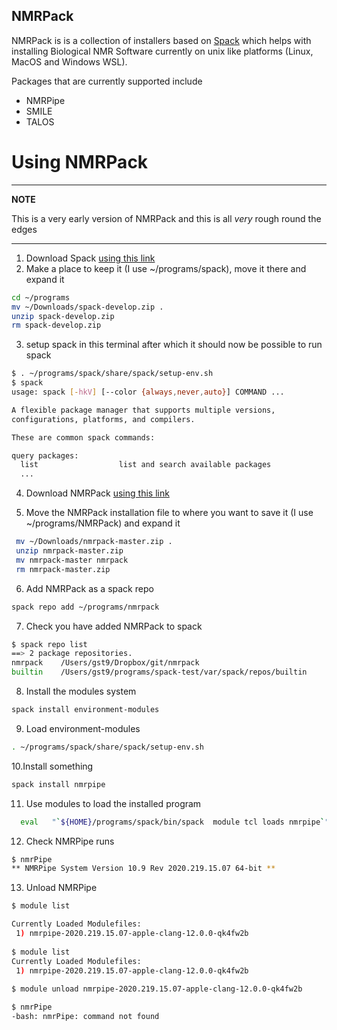 ## NMRPack

NMRPack is is a collection of installers based on [Spack](https://spack.io) which helps with installing Biological NMR Software currently on unix like platforms (Linux, MacOS  and Windows WSL).

Packages that are currently supported include

* NMRPipe
* SMILE
* TALOS

# Using NMRPack

---
**NOTE**

This is a very early version of NMRPack and this is all *very* rough round the edges

---

1. Download Spack [using this link](https://github.com/spack/spack/archive/develop.zip) 
2. Make a place to keep it (I use ~/programs/spack), move it there and expand it

```bash
cd ~/programs
mv ~/Downloads/spack-develop.zip .
unzip spack-develop.zip
rm spack-develop.zip
```
3. setup spack in this terminal after which it should now be possible to run spack
```bash
$ . ~/programs/spack/share/spack/setup-env.sh
$ spack
usage: spack [-hkV] [--color {always,never,auto}] COMMAND ...

A flexible package manager that supports multiple versions,
configurations, platforms, and compilers.

These are common spack commands:

query packages:
  list                  list and search available packages
  ...
```
4. Download NMRPack [using this link](https://github.com/varioustoxins/nmrpack/archive/master.zip)

5. Move the NMRPack installation file to where you want to save it (I use ~/programs/NMRPack) and expand it 
```bash
 mv ~/Downloads/nmrpack-master.zip .
 unzip nmrpack-master.zip
 mv nmrpack-master nmrpack
 rm nmrpack-master.zip
```
6. Add NMRPack as a spack repo
```bash
spack repo add ~/programs/nmrpack
```
7. Check you have added NMRPack to spack
```bash
$ spack repo list
==> 2 package repositories.
nmrpack    /Users/gst9/Dropbox/git/nmrpack
builtin    /Users/gst9/programs/spack-test/var/spack/repos/builtin
```
8. Install the modules system
```bash
spack install environment-modules
```
9. Load environment-modules
```bash
. ~/programs/spack/share/spack/setup-env.sh
```
10.Install something
```bash
spack install nmrpipe
```
11. Use modules to load the installed program
```bash
  eval   "`${HOME}/programs/spack/bin/spack  module tcl loads nmrpipe`"
```
12. Check NMRPipe runs
```bash
$ nmrPipe
** NMRPipe System Version 10.9 Rev 2020.219.15.07 64-bit **
```
13. Unload NMRPipe
```bash
$ module list

Currently Loaded Modulefiles:
 1) nmrpipe-2020.219.15.07-apple-clang-12.0.0-qk4fw2b
 
$ module list
Currently Loaded Modulefiles:
 1) nmrpipe-2020.219.15.07-apple-clang-12.0.0-qk4fw2b
 
$ module unload nmrpipe-2020.219.15.07-apple-clang-12.0.0-qk4fw2b

$ nmrPipe
-bash: nmrPipe: command not found
```

